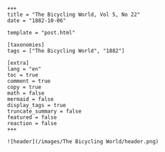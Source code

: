 
    +++
    title = "The Bicycling World, Vol 5, No 22"
    date = "1882-10-06"

    template = "post.html"

    [taxonomies]
    tags = ["The Bicycling World", "1882"]

    [extra]
    lang = "en"
    toc = true
    comment = true
    copy = true
    math = false
    mermaid = false
    display_tags = true
    truncate_summary = false
    featured = false
    reaction = false
    +++

    ![header](/images/The Bicycling World/header.png)

    
